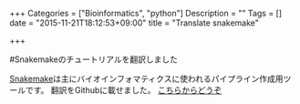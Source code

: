 +++
Categories = ["Bioinformatics", "python"]
Description = ""
Tags = []
date = "2015-11-21T18:12:53+09:00"
title = "Translate snakemake"

+++

#Snakemakeのチュートリアルを翻訳しました

[Snakemake](https://bitbucket.org/johanneskoester/snakemake/wiki/Home)は主にバイオインフォマティクスに使われるパイプライン作成用ツールです。
翻訳をGithubに載せました。
[こちらからどうぞ](https://github.com/joemphilips/Translate_Snakemake_Tutorial)

